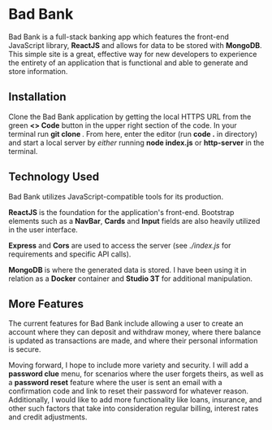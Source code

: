 # Bad Bank 

Bad Bank is a full-stack banking app which features the front-end JavaScript library, <b>ReactJS</b> and allows for data to be stored with <b>MongoDB</b>. This simple site is a great, effective way for new developers to experience the entirety of an application that is functional and able to generate and store information.

## Installation

Clone the Bad Bank application by getting the local HTTPS URL from the green <b><> Code</b> button in the upper right section of the code. In your terminal run <b>git clone <REPOSITORY HTTPS URL></b>. From here, enter the editor (run <b>code .</b> in directory) and start a local server by <i>either</i> running <b>node index.js</b> or <b>http-server</b> in the terminal.


## Technology Used

Bad Bank utilizes JavaScript-compatible tools for its production. 

<b>ReactJS</b> is the foundation for the application's front-end. Bootstrap elements such as a <b>NavBar</b>, <b>Cards</b> and <b>Input</b> fields are also heavily utilized in the user interface. 

<b>Express</b> and <b>Cors</b> are used to access the server (see <i>./index.js</i> for requirements and specific API calls).

<b>MongoDB</b> is where the generated data is stored. I have been using it in relation as a <b>Docker</b> container and <b>Studio 3T</b> for additional manipulation. 


## More Features

The current features for Bad Bank include allowing a user to create an account where they can deposit and withdraw money, where there balance is updated as transactions are made, and where their personal information is secure. 

Moving forward, I hope to include more variety and security. 
I will add a <b>password clue</b> menu, for scenarios where the user forgets theirs, as well as a <b>password reset</b> feature where the user is sent an email with a confirmation code and link to reset their password for whatever reason. 
Additionally, I would like to add more functionality like loans, insurance, and other such factors that take into consideration regular billing, interest rates and credit adjustments. 
